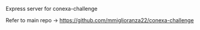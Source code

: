 Express server for conexa-challenge


Refer to main repo -> https://github.com/mmiglioranza22/conexa-challenge

